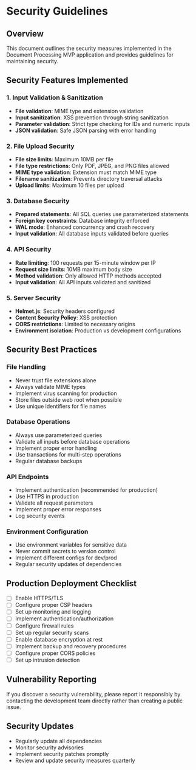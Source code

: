# Security Guidelines

## Overview
This document outlines the security measures implemented in the Document Processing MVP application and provides guidelines for maintaining security.

## Security Features Implemented

### 1. Input Validation & Sanitization
- **File validation**: MIME type and extension validation
- **Input sanitization**: XSS prevention through string sanitization
- **Parameter validation**: Strict type checking for IDs and numeric inputs
- **JSON validation**: Safe JSON parsing with error handling

### 2. File Upload Security
- **File size limits**: Maximum 10MB per file
- **File type restrictions**: Only PDF, JPEG, and PNG files allowed
- **MIME type validation**: Extension must match MIME type
- **Filename sanitization**: Prevents directory traversal attacks
- **Upload limits**: Maximum 10 files per upload

### 3. Database Security
- **Prepared statements**: All SQL queries use parameterized statements
- **Foreign key constraints**: Database integrity enforced
- **WAL mode**: Enhanced concurrency and crash recovery
- **Input validation**: All database inputs validated before queries

### 4. API Security
- **Rate limiting**: 100 requests per 15-minute window per IP
- **Request size limits**: 10MB maximum body size
- **Method validation**: Only allowed HTTP methods accepted
- **Input validation**: All API inputs validated and sanitized

### 5. Server Security
- **Helmet.js**: Security headers configured
- **Content Security Policy**: XSS protection
- **CORS restrictions**: Limited to necessary origins
- **Environment isolation**: Production vs development configurations

## Security Best Practices

### File Handling
- Never trust file extensions alone
- Always validate MIME types
- Implement virus scanning for production
- Store files outside web root when possible
- Use unique identifiers for file names

### Database Operations
- Always use parameterized queries
- Validate all inputs before database operations
- Implement proper error handling
- Use transactions for multi-step operations
- Regular database backups

### API Endpoints
- Implement authentication (recommended for production)
- Use HTTPS in production
- Validate all request parameters
- Implement proper error responses
- Log security events

### Environment Configuration
- Use environment variables for sensitive data
- Never commit secrets to version control
- Implement different configs for dev/prod
- Regular security updates of dependencies

## Production Deployment Checklist

- [ ] Enable HTTPS/TLS
- [ ] Configure proper CSP headers
- [ ] Set up monitoring and logging
- [ ] Implement authentication/authorization
- [ ] Configure firewall rules
- [ ] Set up regular security scans
- [ ] Enable database encryption at rest
- [ ] Implement backup and recovery procedures
- [ ] Configure proper CORS policies
- [ ] Set up intrusion detection

## Vulnerability Reporting
If you discover a security vulnerability, please report it responsibly by contacting the development team directly rather than creating a public issue.

## Security Updates
- Regularly update all dependencies
- Monitor security advisories
- Implement security patches promptly
- Review and update security measures quarterly